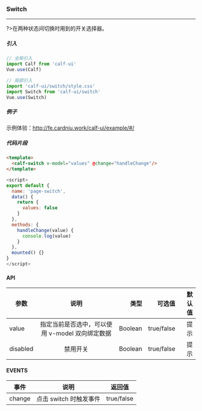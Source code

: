 ### Switch

---

?>在两种状态间切换时用到的开关选择器。

##### 引入

```javascript
// 全局引入
import Calf from 'calf-ui'
Vue.use(Calf)

// 局部引入
import 'calf-ui/switch/style.css'
import Switch from 'calf-ui/switch'
Vue.use(Switch)
```

##### 例子

示例体验：http://fe.cardniu.work/calf-ui/example/#/

##### 代码片段

```html
<template>
  <calf-switch v-model="values" @change="handleChange"/>
</template>
```

```javascript
<script>
export default {
  name: 'page-switch',
  data() {
    return {
      values: false
    }
  },
  methods: {
    handleChange(value) {
      console.log(value)
    }
  },
  mounted() {}
}
</script>
```

#### API

| 参数     |                      说明                       |    类型 |     可选值 | 默认值 |
| -------- | :---------------------------------------------: | ------: | ---------: | -----: |
| value    | 指定当前是否选中，可以使用 v-model 双向绑定数据 | Boolean | true/false |   提示 |
| disabled |                    禁用开关                     | Boolean | true/false |   提示 |

#### EVENTS

| 事件   |          说明          | 返回值     |
| ------ | :--------------------: | ---------- |
| change | 点击 switch 时触发事件 | true/false |
